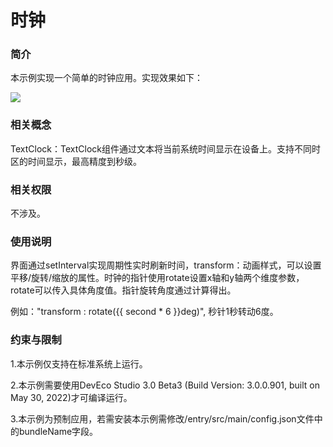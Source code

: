 # 时钟

### 简介

本示例实现一个简单的时钟应用。实现效果如下：

![](screenshots/device/Clock.png)

### 相关概念

TextClock：TextClock组件通过文本将当前系统时间显示在设备上。支持不同时区的时间显示，最高精度到秒级。

### 相关权限

不涉及。

### 使用说明

界面通过setInterval实现周期性实时刷新时间，transform：动画样式，可以设置平移/旋转/缩放的属性。时钟的指针使用rotate设置x轴和y轴两个维度参数，rotate可以传入具体角度值。指针旋转角度通过计算得出。

例如："transform : rotate\(\{\{ second \* 6 \}\}deg\)", 秒针1秒转动6度。

### 约束与限制

1.本示例仅支持在标准系统上运行。

2.本示例需要使用DevEco Studio 3.0 Beta3 (Build Version: 3.0.0.901, built on May 30, 2022)才可编译运行。

3.本示例为预制应用，若需安装本示例需修改/entry/src/main/config.json文件中的bundleName字段。